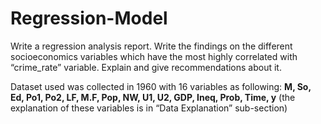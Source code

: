 # Regression-Model

Write a regression analysis report. Write the findings on the different socioeconomics variables which have the most highly correlated with “crime_rate” variable. Explain and give recommendations about it.

Dataset used was collected in 1960 with 16 variables as following:
**M, So, Ed, Po1, Po2, LF, M.F, Pop, NW, U1, U2, GDP, Ineq, Prob, Time, y**
(the explanation of these variables is in “Data Explanation” sub-section)
